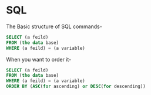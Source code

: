 # SQL

The Basic structure of SQL commands-

```SQL
SELECT (a feild)
FROM (the data base)
WHERE (a feild) = (a variable)
```
When you want to order it-
```SQL
SELECT (a feild)
FROM (the data base)
WHERE (a feild) = (a variable)
ORDER BY (ASC(for ascending) or DESC(for descending))
```
